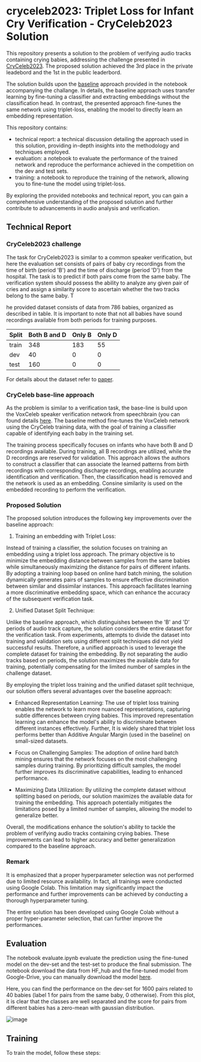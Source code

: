 
# cryceleb2023: Triplet Loss for Infant Cry Verification - CryCeleb2023 Solution

This repository presents a solution to the problem of verifying audio
tracks containing crying babies, addressing the challenge presented in [CryCeleb2023](https://huggingface.co/spaces/competitions/CryCeleb2023).
The proposed solution achieved the 3rd place in the private leadebord and the 1st
in the public leaderbord.


The solution builds upon the [baseline](https://github.com/Ubenwa/cryceleb2023) approach provided in the notebook 
accompanying the challange. 
In details, the baseline approach uses transfer learning by fine-tuning a classifier and extracting embeddings without the classification head. In contrast, the presented approach fine-tunes the same network using triplet-loss, enabling the model to directly learn an embedding representation.


This repository contains:
- technical report: a technical discussion detailing the approach used in this solution, providing in-depth insights into the methodology and techniques employed.
- evaluation: a notebook to evaluate the performance of the trained network and reproduce the performance achieved in the competition on the dev and test sets.
- training: a notebook to reproduce the training of the network, allowing you to fine-tune the model using triplet-loss.

  
By exploring the provided notebooks and technical report, you can gain a comprehensive understanding of the proposed solution and further contribute to advancements in audio analysis and verification.



## Technical Report

### CryCeleb2023 challenge

The task for CryCeleb2023 is similar to a common speaker verification, but here the evaluation set consists of pairs of baby cry recordings from the time of birth (period 'B') and the time of discharge (period 'D') from the hospital. The task is to predict if both pairs come from the same baby. The verification system should possess the ability to analyze any given pair of cries and assign a similarity score to ascertain whether the two tracks belong to the same baby.
T

he provided dataset consists of data from 786 babies, organized as described in table. It is important to note that not all babies have sound recordings available from both periods for training purposes.

| Split  | Both B and D  | Only B  | Only D  |
|---|---|---|---|
| train  |  348 |  183 |  55 |   ||
|  dev | 40  |  0 |  0 |   ||
|  test |  160 | 0  |  0 |   ||


For details about the dataset refer to [paper](https://arxiv.org/pdf/2305.00969.pdf).




### CryCeleb base-line approach

As the problem is similar to a verification task, the base-line is build upon the VoxCeleb speaker verification network from speechbrain (you can found details [here](https://huggingface.co/speechbrain/spkrec-ecapa-voxceleb). The baseline method fine-tunes the VoxCeleb network using the CryCeleb training data, with the goal of training a classifier capable of identifying each baby in the training set. 

The training process specifically focuses on infants who have both B and D recordings available. During training, all B recordings are utilized, while the D recordings are reserved for validation. This approach allows the authors to construct a classifier that can associate the learned patterns from birth recordings with corresponding discharge recordings, enabling accurate identification and verification. Then, the classification head is removed and the network is used as an embedding. Consine similarity is used on the embedded recording to perform the verification.



### Proposed Solution

The proposed solution introduces the following key improvements over the baseline approach:

1) Training an embedding with Triplet Loss:

Instead of training a classifier, the solution focuses on training an 
embedding using a triplet loss approach. The primary objective is to 
minimize the embedding distance between samples from the same babies
while simultaneously maximizing the distance for pairs of different infants.
By adopting a training loop based on online hard batch mining, the solution
dynamically generates pairs of samples to ensure effective discrimination
between similar and dissimilar instances. This approach facilitates 
learning a more discriminative embedding space, which can enhance the accuracy of the subsequent verification task.

2) Unified Dataset Split Technique:

Unlike the baseline approach, which distinguishes between the 'B' and 'D' 
periods of audio track capture, the solution considers the entire dataset 
for the verification task. From experiments, attempts to divide the dataset 
into training and validation sets using different split techniques 
did not yield successful results. Therefore, a unified
approach is used to leverage the complete dataset for training the embedding. 
By not separating the audio tracks based on periods,
the solution maximizes the available data for training, 
potentially compensating for the limited number of samples 
in the challenge dataset.

By employing the triplet loss training and the unified dataset split 
technique, our solution offers several advantages over the baseline approach:

- Enhanced Representation Learning: The use of triplet loss training enables
the network to learn more nuanced representations, capturing subtle
differences between crying babies. This improved representation learning
can enhance the model's ability to discriminate between different 
instances effectively. Further, It is widely shared that triplet loss performs
better than Additive Angular Margin (used in the baseline) on small-sized datasets.

- Focus on Challenging Samples: The adoption of online hard batch mining
ensures that the network focuses on the most challenging samples during
training. By prioritizing difficult samples, the model further improves
its discriminative capabilities, leading to enhanced performance.

- Maximizing Data Utilization: By utilizing the complete dataset without 
splitting based on periods, our solution maximizes the available data for
training the embedding. This approach potentially mitigates the limitations
posed by a limited number of samples, allowing the model to generalize
better.

Overall, the modifications enhance the solution's ability to tackle the problem of
verifying audio tracks containing crying babies. These improvements can lead to higher 
accuracy and better generalization compared to the baseline approach.

### Remark
It is emphasized that a proper hyperparameter selection was not performed due to limited resource availability. In fact, all trainings were conducted using Google Colab. This limitation may significantly impact the performance and further improvements can be achieved by conducting a thorough hyperparameter tuning.


The entire solution has been developed using Google Colab without a proper
hyper-parameter selection, that can further improve the performances.



## Evaluation
The notebook evaluate.ipynb evaluate the prediction using the fine-tuned model on the dev-set and the test-set to produce the final submission.
The notebook download the data from HF_hub and the fine-tuned model from Google-Drive, you can manually download the model [here](https://drive.google.com/file/d/1eZnYIlL5ZrLKoqBoEUow9M_EfX1Xt0MQ/view?usp=sharing).


Here, you can find the performance on the dev-set for 1600 pairs related to 40 babies (label 1 for pairs from the same baby, 0 otherwise). From this plot,
it is clear that the classes are well separated and the score for pairs from different babies has a zero-mean with gaussian distribution.

![image](https://github.com/conti748/cryceleb2023/assets/84905628/0bf3e04d-d005-4306-ad7b-528684e64474)



## Training

To train the model, follow these steps:
